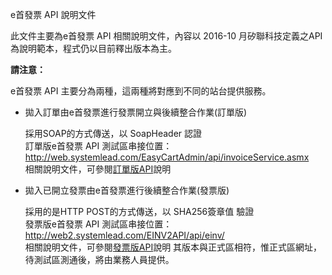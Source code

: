 e首發票 API 說明文件

此文件主要為e首發票 API 相關說明文件，內容以 2016-10 月矽聯科技定義之API為說明範本，程式仍以目前釋出版本為主。

**請注意：**

e首發票 API 主要分為兩種，這兩種將對應到不同的站台提供服務。

* 拋入訂單由e首發票進行發票開立與後續整合作業(訂單版)

  採用SOAP的方式傳送，以 SoapHeader 認證<br />
  訂單版e首發票 API 測試區串接位置：<br />
  http://web.systemlead.com/EasyCartAdmin/api/invoiceService.asmx<br />
  相關說明文件，可參閱[訂單版API](https://github.com/SL-PD/e-Invoice_API/blob/master/OrderVersion/CS/README.md)說明


* 拋入已開立發票由e首發票進行後續整合作業(發票版)

  採用的是HTTP POST的方式傳送，以 SHA256簽章值 驗證<br />
  發票版e首發票 API 測試區串接位置：<br />
  http://web2.systemlead.com/EINV2API/api/einv/<br />
  相關說明文件，可參閱[發票版API](https://sl-pd.gitbooks.io/einvoice/content/einv2_api_erp.html)說明
  其版本與正式區相符，惟正式區網址，待測試區測通後，將由業務人員提供。<br />
 
